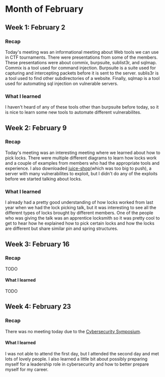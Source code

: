 # Month of February

## Week 1: February 2

### Recap

Today's meeting was an informational meeting about Web tools we can use in CTF tournaments. There were presentations from some of the members. These presentations were about commix, burpsuite, sublist3r, and sqlmap. Commix is a tool used for command injection. Burpsuite is a suite used for capturing and intercepting packets before it is sent to the server. sublis3r is a tool used to find other subdirectories of a website. Finally, sqlmap is a tool used for automating sql injection on vulnerable servers.

### What I learned

I haven't heard of any of these tools other than burpsuite before today, so it is nice to learn some new tools to automate different vulnerabilites.

## Week 2: February 9

### Recap

Today's meeting was an interesting meeting where we learned about how to pick locks. There were multiple different diagrams to learn how locks work and a couple of examples from members who had the appropriate tools and experience. I also downloaded [juice-shop](https://github.com/juice-shop/juice-shop)(which was too big to push), a server with many vulnerabilites to exploit, but I didn't do any of the exploits before we started talking about locks.

### What I learned

I already had a pretty good understanding of how locks worked from last year when we had the lock picking talk, but it was interesting to see all the different types of locks brought by different members. One of the people who was giving the talk was an apprentice locksmith so it was pretty cool to get to hear how he explained how to pick certain locks and how the locks are different but share similar pin and spring structures.

## Week 3: February 16

### Recap

TODO

#### What I learned

TODO

## Week 4: February 23

### Recap

There was no meeting today due to the [Cybersecurity Symposium](https://www.nc-pace.org/2024symposium).

#### What I learned

I was not able to attend the first day, but I attended the second day and met lots of lovely people. I also learned a little bit about possibly preparing myself for a leadership role in cybersecurity and how to better prepare myself for my career.
